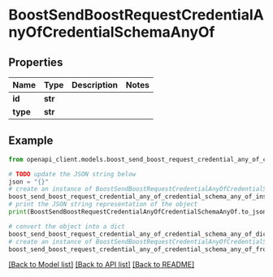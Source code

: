 # BoostSendBoostRequestCredentialAnyOfCredentialSchemaAnyOf


## Properties

Name | Type | Description | Notes
------------ | ------------- | ------------- | -------------
**id** | **str** |  | 
**type** | **str** |  | 

## Example

```python
from openapi_client.models.boost_send_boost_request_credential_any_of_credential_schema_any_of import BoostSendBoostRequestCredentialAnyOfCredentialSchemaAnyOf

# TODO update the JSON string below
json = "{}"
# create an instance of BoostSendBoostRequestCredentialAnyOfCredentialSchemaAnyOf from a JSON string
boost_send_boost_request_credential_any_of_credential_schema_any_of_instance = BoostSendBoostRequestCredentialAnyOfCredentialSchemaAnyOf.from_json(json)
# print the JSON string representation of the object
print(BoostSendBoostRequestCredentialAnyOfCredentialSchemaAnyOf.to_json())

# convert the object into a dict
boost_send_boost_request_credential_any_of_credential_schema_any_of_dict = boost_send_boost_request_credential_any_of_credential_schema_any_of_instance.to_dict()
# create an instance of BoostSendBoostRequestCredentialAnyOfCredentialSchemaAnyOf from a dict
boost_send_boost_request_credential_any_of_credential_schema_any_of_from_dict = BoostSendBoostRequestCredentialAnyOfCredentialSchemaAnyOf.from_dict(boost_send_boost_request_credential_any_of_credential_schema_any_of_dict)
```
[[Back to Model list]](../README.md#documentation-for-models) [[Back to API list]](../README.md#documentation-for-api-endpoints) [[Back to README]](../README.md)


